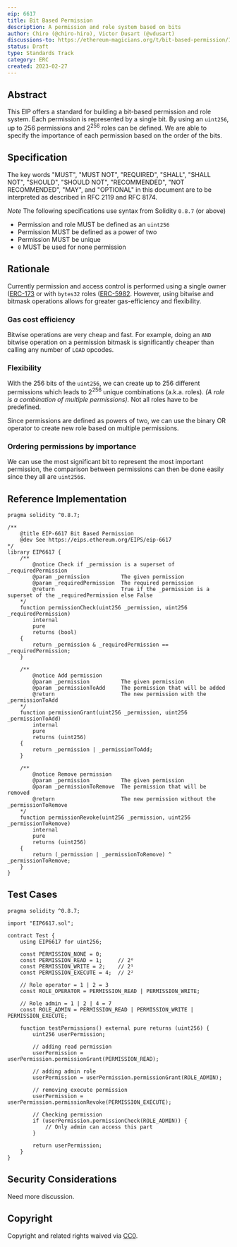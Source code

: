 ```yaml
---
eip: 6617
title: Bit Based Permission
description: A permission and role system based on bits
author: Chiro (@chiro-hiro), Victor Dusart (@vdusart)
discussions-to: https://ethereum-magicians.org/t/bit-based-permission/13065
status: Draft
type: Standards Track
category: ERC
created: 2023-02-27
---
```


## Abstract

This EIP offers a standard for building a bit-based permission and role system. Each permission is represented by a single bit. By using an `uint256`, up to $256$ permissions and $2^{256}$ roles can be defined. We are able to specify the importance of each permission based on the order of the bits.


## Specification

The key words "MUST", "MUST NOT", "REQUIRED", "SHALL", "SHALL NOT", "SHOULD", "SHOULD NOT", "RECOMMENDED", "NOT RECOMMENDED", "MAY", and "OPTIONAL" in this document are to be interpreted as described in RFC 2119 and RFC 8174.

*Note* The following specifications use syntax from Solidity `0.8.7` (or above)

- Permission and role MUST be defined as an `uint256`
- Permission MUST be defined as a power of two
- Permission MUST be unique
- `0` MUST be used for none permission

## Rationale

Currently permission and access control is performed using a single owner ([ERC-173](./eip-173.md) or with `bytes32` roles ([ERC-5982](./eip-5983.md).
However, using bitwise and bitmask operations allows for greater gas-efficiency and flexibility.

### Gas cost efficiency

Bitwise operations are very cheap and fast. For example, doing an `AND` bitwise operation on a permission bitmask is significantly cheaper than calling any number of `LOAD` opcodes.

### Flexibility

With the 256 bits of the `uint256`, we can create up to 256 different permissions which leads to $2^{256}$ unique combinations (a.k.a. roles).
*(A role is a combination of multiple permissions).* Not all roles have to be predefined.

Since permissions are defined as powers of two, we can use the binary OR operator to create new role based on multiple permissions.

### Ordering permissions by importance

We can use the most significant bit to represent the most important permission, the comparison between permissions can then be done easily since they all are `uint256`s.

## Reference Implementation

```solidity
pragma solidity ^0.8.7;

/**
    @title EIP-6617 Bit Based Permission
    @dev See https://eips.ethereum.org/EIPS/eip-6617
*/
library EIP6617 {
    /**
        @notice Check if _permission is a superset of _requiredPermission
        @param _permission          The given permission
        @param _requiredPermission  The required permission
        @return                     True if the _permission is a superset of the _requiredPermission else False
    */
    function permissionCheck(uint256 _permission, uint256 _requiredPermission)
        internal
        pure
        returns (bool)
    {
        return _permission & _requiredPermission == _requiredPermission;
    }

    /**
        @notice Add permission
        @param _permission          The given permission
        @param _permissionToAdd		The permission that will be added
        @return                     The new permission with the _permissionToAdd
    */
    function permissionGrant(uint256 _permission, uint256 _permissionToAdd)
        internal
        pure
        returns (uint256)
    {
        return _permission | _permissionToAdd;
    }

    /**
        @notice Remove permission
        @param _permission          The given permission
        @param _permissionToRemove	The permission that will be removed
        @return                     The new permission without the _permissionToRemove
    */
    function permissionRevoke(uint256 _permission, uint256 _permissionToRemove)
        internal
        pure
        returns (uint256)
    {
        return (_permission | _permissionToRemove) ^ _permissionToRemove;
    }
}
```

## Test Cases

```solidity
pragma solidity ^0.8.7;

import "EIP6617.sol";

contract Test {
	using EIP6617 for uint256;

	const PERMISSION_NONE = 0;
	const PERMISSION_READ = 1;     // 2⁰
	const PERMISSION_WRITE = 2;    // 2¹
	const PERMISSION_EXECUTE = 4;  // 2²

	// Role operator = 1 | 2 = 3
	const ROLE_OPERATOR = PERMISSION_READ | PERMISSION_WRITE;

	// Role admin = 1 | 2 | 4 = 7
	const ROLE_ADMIN = PERMISSION_READ | PERMISSION_WRITE | PERMISSION_EXECUTE;

  	function testPermissions() external pure returns (uint256) {
    	uint256 userPermission;

		// adding read permission
    	userPermission = userPermission.permissionGrant(PERMISSION_READ);
    	
		// adding admin role
		userPermission = userPermission.permissionGrant(ROLE_ADMIN);

		// removing execute permission
    	userPermission = userPermission.permissionRevoke(PERMISSION_EXECUTE);
    	
		// Checking permission
		if (userPermission.permissionCheck(ROLE_ADMIN)) {
      		// Only admin can access this part
    	}

    	return userPermission;
  	}
}
```

## Security Considerations

Need more discussion.

## Copyright

Copyright and related rights waived via [CC0](../LICENSE.md).
